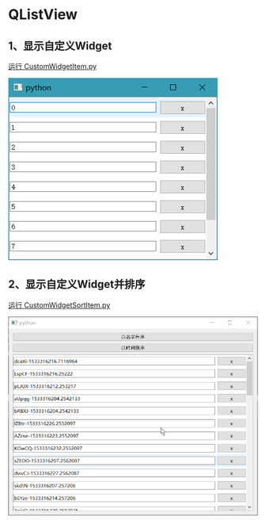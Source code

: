 # QListView

## 1、显示自定义Widget
[运行 CustomWidgetItem.py](CustomWidgetItem.py)

![CustomWidgetItem](ScreenShot/CustomWidgetItem.png)

## 2、显示自定义Widget并排序
[运行 CustomWidgetSortItem.py](CustomWidgetSortItem.py)

![CustomWidgetSortItem](ScreenShot/CustomWidgetSortItem.gif)